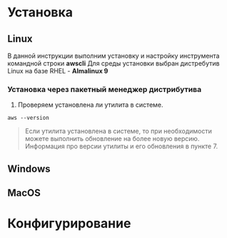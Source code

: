 # Установка
## Linux

В данной инструкции выполним установку и настройку инструмента командной строки **awscli**   Для среды установки выбран дистребутив  Linux на базе RHEL - **Almalinux 9**
### Установка через пакетный менеджер дистрибутива

1. Проверяем установлена ли утилита в системе. 
```shell
aws --version
```
> Если  утилита установлена в системе, то при необходимости можете выполнить обновление на более новую версию. Информация про версии утилиты и его обновления в пункте 7.


## Windows
## MacOS
# Конфигурирование